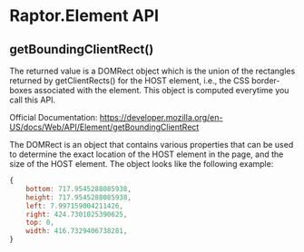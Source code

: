 # Raptor.Element API

## getBoundingClientRect()

The returned value is a DOMRect object which is the union of the rectangles returned by getClientRects() for the HOST element, i.e., the CSS border-boxes associated with the element. This object is computed everytime you call this API.

Official Documentation: https://developer.mozilla.org/en-US/docs/Web/API/Element/getBoundingClientRect

The DOMRect is an object that contains various properties that can be used to determine the exact location of the HOST element in the page, and the size of the HOST element. The object looks like the following example:

```js
{
    bottom: 717.9545288085938,
    height: 717.9545288085938,
    left: 7.997159004211426,
    right: 424.7301025390625,
    top: 0,
    width: 416.7329406738281,
}
```
